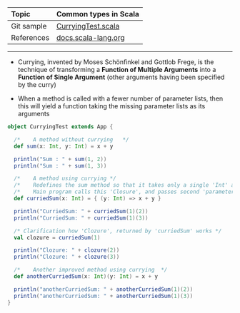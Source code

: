 | Topic | Common types in Scala |
| :--- | :--- |
| Git sample | [CurryingTest.scala](https://github.com/inbravo/scala-src/blob/master/src/main/scala/com/inbravo/lang/CurryingTest.scala)	|
| References | [docs.scala-lang.org](http://docs.scala-lang.org/tutorials/tour/currying.html)	 |

---

* Currying, invented by Moses Schönfinkel and Gottlob Frege, is the technique of transforming a **Function of Multiple Arguments** into a **Function of Single Argument** (other arguments having been specified by the curry)

*	When a method is called with a fewer number of parameter lists, then this will yield a function taking the missing parameter lists as its arguments

```scala
object CurryingTest extends App {

  /* 	A method without currying	*/
  def sum(x: Int, y: Int) = x + y

  println("Sum : " + sum(1, 2))
  println("Sum : " + sum(1, 3))

  /* 	A method using currying	*/
  /* 	Redefines the sum method so that it takes only a single 'Int' as a parameter and returns a 'Clozure' as a result	*/
  /*	Main program calls this 'Closure', and passes second 'parameter'. This 'Clozure' computes the value and returns the final result	*/
  def curriedSum(x: Int) = { (y: Int) => x + y }

  println("CurriedSum: " + curriedSum(1)(2))
  println("CurriedSum: " + curriedSum(1)(3))

  /* Clarification how 'Clozure', returned by 'curriedSum' works */
  val clozure = curriedSum(1)

  println("Clozure: " + clozure(2))
  println("Clozure: " + clozure(3))

  /* 	Another improved method using currying	*/
  def anotherCurriedSum(x: Int)(y: Int) = x + y

  println("anotherCurriedSum: " + anotherCurriedSum(1)(2))
  println("anotherCurriedSum: " + anotherCurriedSum(1)(3))
}
```



